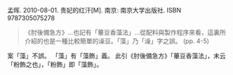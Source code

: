 孟晖. 2010-08-01. 贵妃的红汗[M]. 南京: 南京大学出版社. ISBN 9787305075278

> 《肘後備急方》...也記有「蓽豆香藻法」...從配料與製作程序來看，這裏所介紹的也是一種比較簡單的澡豆。「藻」乃「澡」字之誤。 (pp. 4-5)

案「藻」不誤。
「藻」有「藻飾」義。
此引《肘後備急方》「蓽豆香藻法」，末云「粉飾之也」，「粉飾」即「藻飾」。


